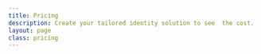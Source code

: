 ```yaml
---
title: Pricing
description: Create your tailored identity solution to see  the cost.  You'll be pleasantly surprised.
layout: page
class: pricing
---
```


